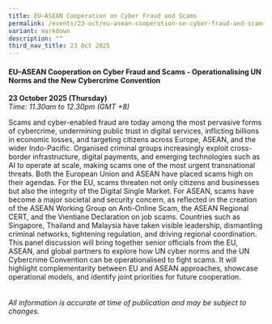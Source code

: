 ```yaml
---
title: EU–ASEAN Cooperation on Cyber Fraud and Scams
permalink: /events/23-oct/eu-asean-cooperation-on-cyber-fraud-and-scams/
variant: markdown
description: ""
third_nav_title: 23 Oct 2025
---
```

#### **EU–ASEAN Cooperation on Cyber Fraud and Scams - Operationalising UN Norms and the New Cybercrime Convention**

**23 October 2025 (Thursday)**  
*Time: 11.30am to 12.30pm (GMT +8)*

Scams and cyber-enabled fraud are today among the most pervasive forms of cybercrime, undermining public trust in digital services, inflicting billions in economic losses, and targeting citizens across Europe, ASEAN, and the wider Indo-Pacific. Organised criminal groups increasingly exploit cross-border infrastructure, digital payments, and emerging technologies such as AI to operate at scale, making scams one of the most urgent transnational threats. Both the European Union and ASEAN have placed scams high on their agendas. For the EU, scams threaten not only citizens and businesses but also the integrity of the Digital Single Market. For ASEAN, scams have become a major societal and security concern, as reflected in the creation of the ASEAN Working Group on Anti-Online Scam, the ASEAN Regional CERT, and the Vientiane Declaration on job scams. Countries such as Singapore, Thailand and Malaysia have taken visible leadership, dismantling criminal networks, tightening regulation, and driving regional coordination. This panel discussion will bring together senior officials from the EU, ASEAN, and global partners to explore how UN cyber norms and the UN Cybercrime Convention can be operationalised to fight scams. It will highlight complementarity between EU and ASEAN approaches, showcase operational models, and identify joint priorities for future cooperation.
<br><br><br>
*All information is accurate at time of publication and may be subject to changes.*